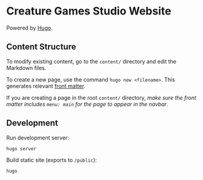 # Creature Games Studio Website

Powered by [Hugo](https://gohugo.io/).

## Content Structure

To modify existing content, go to the `content/` directory and edit the Markdown files.

To create a new page, use the command `hugo new <filename>`. This generates relevant [front matter](https://gohugo.io/content-management/front-matter).

If you are creating a page in the root `content/` directory, _make sure the front matter includes `menu: main` for the page to appear in the navbar_.

## Development

Run development server:

```hugo server```

Build static site (exports to `/public`):

```hugo```